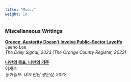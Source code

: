 ```yaml
---
title: "Misc."
weight: 10
---
```


### **Miscellaneous Writings**
[**Greece: Austerity Doesn't Involve Public-Sector Layoffs**](https://www.dailysignal.com/2013/06/25/greece-austerity-doesnt-involve-public-sector-layoffs/)  
Jaeho Lee  
_The Daily Signal, 2023 (The Orange County Register, 2023)_

[**나만의 목표, 나만의 기준**](https://www.donga.com/news/Opinion/article/all/20220612/113900964/9)  
이재호  
_동아일보: 내가 만난 명문장, 2022_

